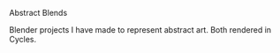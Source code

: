 Abstract Blends

Blender projects I have made to represent abstract art. 
Both rendered in Cycles. 
